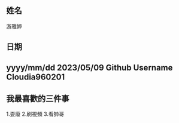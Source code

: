 姓名
----
游雅婷

日期
----
yyyy/mm/dd
2023/05/09
Github Username
Cloudia960201
---------------
我最喜歡的三件事
---------------
1.耍廢 2.刷視頻 3.看帥哥
